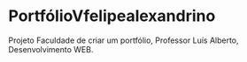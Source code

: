 # PortfólioVfelipealexandrino
 Projeto Faculdade de criar um portfólio, Professor Luís Alberto, Desenvolvimento WEB.
